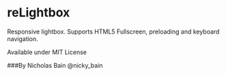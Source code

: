 reLightbox
==========

Responsive lightbox. Supports HTML5 Fullscreen, preloading and keyboard navigation.


Available under MIT License

###By Nicholas Bain 
@nicky_bain
